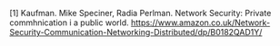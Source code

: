 [1] Kaufman. Mike Speciner, Radia Perlman. Network Security: Private commhnication i a public world.
https://www.amazon.co.uk/Network-Security-Communication-Networking-Distributed/dp/B0182QAD1Y/
